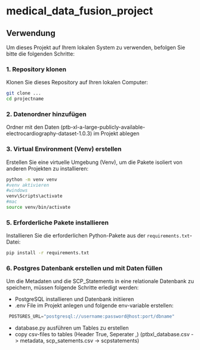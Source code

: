 # medical_data_fusion_project
 
## Verwendung

Um dieses Projekt auf Ihrem lokalen System zu verwenden, befolgen Sie bitte die folgenden Schritte:

### 1. Repository klonen

Klonen Sie dieses Repository auf Ihren lokalen Computer:

```bash
git clone ...
cd projectname
```

### 2. Datenordner hinzufügen

Ordner mit den Daten (ptb-xl-a-large-publicly-available-electrocardiography-dataset-1.0.3) im Projekt ablegen

### 3. Virtual Environment (Venv) erstellen

Erstellen Sie eine virtuelle Umgebung (Venv), um die Pakete isoliert von anderen Projekten zu installieren:

```bash
python -m venv venv
#venv aktivieren
#windows
venv\Scripts\activate
#mac
source venv/bin/activate
```

### 5. Erforderliche Pakete installieren

Installieren Sie die erforderlichen Python-Pakete aus der `requirements.txt`-Datei:

```bash
pip install -r requirements.txt
```

### 6. Postgres Datenbank erstellen und mit Daten füllen

Um die Metadaten und die SCP_Statements in eine relationale Datenbank zu speichern, müssen folgende Schritte erledigt werden:

- PostgreSQL installieren und Datenbank initiieren
- .env File im Projekt anlegen und folgende env-variable erstellen:
```python
 POSTGRES_URL="postgresql://username:password@host:port/dbname"
```
- database.py ausführen um Tables zu erstellen
- copy csv-files to tables (Header True, Seperater ,) (ptbxl_database.csv -> metadata, scp_satements.csv -> scpstatements)





